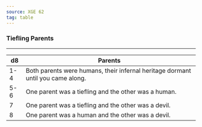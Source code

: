 ```yaml
---
source: XGE 62
tag: table
---
```


### Tiefling Parents
---
|d8|Parents|
|----|------------|
|1-4|Both parents were humans, their infernal heritage dormant until you came along.|
|5-6|One parent was a tiefling and the other was a human.|
|7|One parent was a tiefling and the other was a devil.|
|8|One parent was a human and the other was a devil.|
